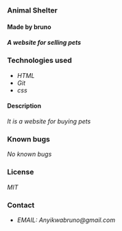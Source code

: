 ### Animal Shelter
#### Made by bruno
##### A website for selling pets
### Technologies used
*  _HTML_
* _Git_
* _css_
#### Description
_It is a website for buying pets_
### Known bugs
_No known bugs_
### License
_MIT_
### Contact
* _EMAIL: Anyikwabruno@gmail.com_


